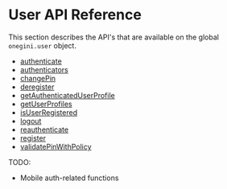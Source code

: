 # User API Reference

This section describes the API's that are available on the global `onegini.user` object.

* [authenticate](authenticate.md)
* [authenticators](authenticators.md)
* [changePin](changePin.md)
* [deregister](deregister.md)
* [getAuthenticatedUserProfile](getAuthenticatedUserProfile.md)
* [getUserProfiles](getUserProfiles.md)
* [isUserRegistered](isUserRegistered.md)
* [logout](logout.md)
* [reauthenticate](reauthenticate.md)
* [register](register.md)
* [validatePinWithPolicy](validatePinWithPolicy.md)

TODO:
  * Mobile auth-related functions
